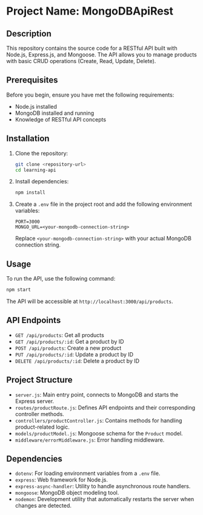 # Project Name: MongoDBApiRest

## Description
This repository contains the source code for a RESTful API built with Node.js, Express.js, and Mongoose. The API allows you to manage products with basic CRUD operations (Create, Read, Update, Delete).

## Prerequisites
Before you begin, ensure you have met the following requirements:
- Node.js installed
- MongoDB installed and running
- Knowledge of RESTful API concepts

## Installation
1. Clone the repository:
   ```bash
   git clone <repository-url>
   cd learning-api
   ```
2. Install dependencies:
   ```bash
   npm install
   ```
3. Create a `.env` file in the project root and add the following environment variables:
   ```
   PORT=3000
   MONGO_URL=<your-mongodb-connection-string>
   ```
   Replace `<your-mongodb-connection-string>` with your actual MongoDB connection string.

## Usage
To run the API, use the following command:
```bash
npm start
```

The API will be accessible at `http://localhost:3000/api/products`.

## API Endpoints
- `GET /api/products`: Get all products
- `GET /api/products/:id`: Get a product by ID
- `POST /api/products`: Create a new product
- `PUT /api/products/:id`: Update a product by ID
- `DELETE /api/products/:id`: Delete a product by ID

## Project Structure
- `server.js`: Main entry point, connects to MongoDB and starts the Express server.
- `routes/productRoute.js`: Defines API endpoints and their corresponding controller methods.
- `controllers/productController.js`: Contains methods for handling product-related logic.
- `models/productModel.js`: Mongoose schema for the `Product` model.
- `middleware/errorMiddleware.js`: Error handling middleware.

## Dependencies
- `dotenv`: For loading environment variables from a `.env` file.
- `express`: Web framework for Node.js.
- `express-async-handler`: Utility to handle asynchronous route handlers.
- `mongoose`: MongoDB object modeling tool.
- `nodemon`: Development utility that automatically restarts the server when changes are detected.

